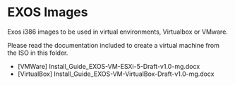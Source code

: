 # EXOS Images

Exos i386 images to be used in virtual environments, Virtualbox or VMware.

Please read the documentation included to create a virtual machine from the ISO in this folder.

* [VMWare] Install_Guide_EXOS-VM-ESXi-5-Draft-v1.0-mg.docx
* [VirtualBox] Install_Guide_EXOS-VM-VirtualBox-Draft-v1.0-mg.docx

